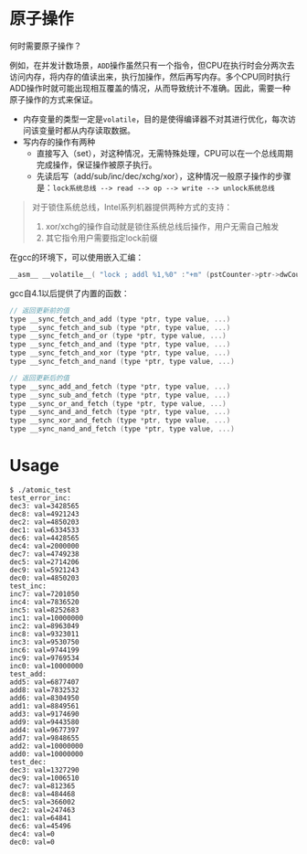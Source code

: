 

# 原子操作

何时需要原子操作？

例如，在并发计数场景，`ADD`操作虽然只有一个指令，但CPU在执行时会分两次去访问内存，将内存的值读出来，执行加操作，然后再写内存。多个CPU同时执行ADD操作时就可能出现相互覆盖的情况，从而导致统计不准确。因此，需要一种原子操作的方式来保证。


* 内存变量的类型一定是`volatile`，目的是使得编译器不对其进行优化，每次访问该变量时都从内存读取数据。
* 写内存的操作有两种
	+ 直接写入（set），对这种情况，无需特殊处理，CPU可以在一个总线周期完成操作，保证操作被原子执行。
	+ 先读后写（add/sub/inc/dec/xchg/xor），这种情况一般原子操作的步骤是：`lock系统总线 --> read --> op --> write --> unlock系统总线`

> 对于锁住系统总线，Intel系列机器提供两种方式的支持：
> 
> 1. xor/xchg的操作自动就是锁住系统总线后操作，用户无需自己触发
> 2. 其它指令用户需要指定lock前缀


在gcc的环境下，可以使用嵌入汇编：

``` c
__asm__ __volatile__( "lock ; addl %1,%0" :"+m" (pstCounter->ptr->dwCounter) :"ir" (val));
```

gcc自4.1以后提供了内置的函数：

``` c
// 返回更新前的值
type __sync_fetch_and_add (type *ptr, type value, ...)
type __sync_fetch_and_sub (type *ptr, type value, ...)
type __sync_fetch_and_or (type *ptr, type value, ...)
type __sync_fetch_and_and (type *ptr, type value, ...)
type __sync_fetch_and_xor (type *ptr, type value, ...)
type __sync_fetch_and_nand (type *ptr, type value, ...)

// 返回更新后的值
type __sync_add_and_fetch (type *ptr, type value, ...)
type __sync_sub_and_fetch (type *ptr, type value, ...)
type __sync_or_and_fetch (type *ptr, type value, ...)
type __sync_and_and_fetch (type *ptr, type value, ...)
type __sync_xor_and_fetch (type *ptr, type value, ...)
type __sync_nand_and_fetch (type *ptr, type value, ...)
```

# Usage

```
$ ./atomic_test 
test_error_inc:
dec3: val=3428565
dec8: val=4921243
dec2: val=4850203
dec1: val=6334533
dec6: val=4428565
dec4: val=2000000
dec7: val=4749238
dec5: val=2714206
dec9: val=5921243
dec0: val=4850203
test_inc:
inc7: val=7201050
inc4: val=7836520
inc5: val=8252683
inc1: val=10000000
inc2: val=8963049
inc8: val=9323011
inc3: val=9530750
inc6: val=9744199
inc9: val=9769534
inc0: val=10000000
test_add:
add5: val=6877407
add8: val=7832532
add6: val=8304950
add1: val=8849561
add3: val=9174690
add9: val=9443580
add4: val=9677397
add7: val=9848655
add2: val=10000000
add0: val=10000000
test_dec:
dec3: val=1327290
dec9: val=1006510
dec7: val=812365
dec8: val=484468
dec5: val=366002
dec2: val=247463
dec1: val=64841
dec6: val=45496
dec4: val=0
dec0: val=0
```

